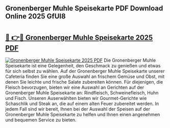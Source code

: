 ## Gronenberger Muhle Speisekarte PDF Download Online 2025 GfUI8

# <h2><a href="http://gc6lu9.nevu.top/?p=Gronenberger+Muhle+Speisekarte">🔗 👉🔴 Gronenberger Muhle Speisekarte 2025 PDF</a></h2>

[![Gronenberger Muhle Speisekarte 2025 PDF](https://i.imgur.com/dBaPXMq.png)](http://gc6lu9.nevu.top/?p=Gronenberger+Muhle+Speisekarte)
Die Gronenberger Muhle Speisekarte ist eine Gelegenheit, den Geschmack zu genießen und etwas für sich selbst zu wählen. Auf der Gronenberger Muhle Speisekarte unserer Cafeteria finden Sie eine große Auswahl an frischem Gemüse und Obst, mit denen Sie leichte und frische Salate zubereiten können. Für diejenigen, die Fleisch bevorzugen, bieten wir eine Auswahl an Gerichten auf der Gronenberger Muhle Speisekarte an: Rindfleisch, Schweinefleisch, Huhn und Fisch. Unseren Auserwählten bieten wir Gourmet-Gerichte wie Schaschlik und Steak an, die auf einem alten Feuer zubereitet werden. In jedem Fall sind wir bereit, Ihnen bei der Auswahl der Speisen auf der Gronenberger Muhle Speisekarte zu helfen und Ihnen einen angenehmen und bequemen Service zu bieten.

